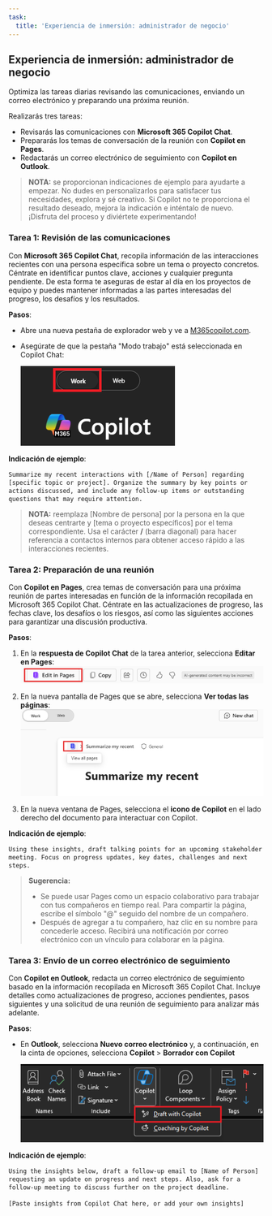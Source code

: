 ```yaml
---
task:
  title: 'Experiencia de inmersión: administrador de negocio'
---
```


## Experiencia de inmersión: administrador de negocio  

Optimiza las tareas diarias revisando las comunicaciones, enviando un correo electrónico y preparando una próxima reunión.  

Realizarás tres tareas:  

- Revisarás las comunicaciones con **Microsoft 365 Copilot Chat**.  
- Prepararás los temas de conversación de la reunión con **Copilot en Pages**.
- Redactarás un correo electrónico de seguimiento con **Copilot en Outlook**.  

> **NOTA:** se proporcionan indicaciones de ejemplo para ayudarte a empezar. No dudes en personalizarlos para satisfacer tus necesidades, explora y sé creativo. Si Copilot no te proporciona el resultado deseado, mejora la indicación e inténtalo de nuevo. ¡Disfruta del proceso y diviértete experimentando!  

### Tarea 1: Revisión de las comunicaciones  

Con **Microsoft 365 Copilot Chat**, recopila información de las interacciones recientes con una persona específica sobre un tema o proyecto concretos. Céntrate en identificar puntos clave, acciones y cualquier pregunta pendiente. De esta forma te aseguras de estar al día en los proyectos de equipo y puedes mantener informadas a las partes interesadas del progreso, los desafíos y los resultados.  

**Pasos**:

- Abre una nueva pestaña de explorador web y ve a [M365copilot.com](https://m365copilot.com/).
- Asegúrate de que la pestaña "Modo trabajo" está seleccionada en Copilot Chat:

    ![Captura de pantalla que muestra la pestaña Modo trabajo.](../Prompts/Media/work-mode.png)

**Indicación de ejemplo**:

```text
Summarize my recent interactions with [/Name of Person] regarding [specific topic or project]. Organize the summary by key points or actions discussed, and include any follow-up items or outstanding questions that may require attention.
```

> **NOTA:** reemplaza [Nombre de persona] por la persona en la que deseas centrarte y [tema o proyecto específicos] por el tema correspondiente. Usa el carácter **/** (barra diagonal) para hacer referencia a contactos internos para obtener acceso rápido a las interacciones recientes.

### Tarea 2: Preparación de una reunión  

Con **Copilot en Pages**, crea temas de conversación para una próxima reunión de partes interesadas en función de la información recopilada en Microsoft 365 Copilot Chat. Céntrate en las actualizaciones de progreso, las fechas clave, los desafíos o los riesgos, así como las siguientes acciones para garantizar una discusión productiva.

**Pasos**:

1. En la **respuesta de Copilot Chat** de la tarea anterior, selecciona **Editar en Pages**:  
   ![Captura de pantalla que muestra Copilot en Pages.](../Prompts/Media/edit_in_pages.png)

2. En la nueva pantalla de Pages que se abre, selecciona **Ver todas las páginas**:  
   ![Captura de pantalla que muestra Copilot en Pages.](../Prompts/Media/view-all-pages.png)

3. En la nueva ventana de Pages, selecciona el **icono de Copilot** en el lado derecho del documento para interactuar con Copilot.

**Indicación de ejemplo**:

```text
Using these insights, draft talking points for an upcoming stakeholder meeting. Focus on progress updates, key dates, challenges and next steps. 
```

> **Sugerencia:**  
> - Se puede usar Pages como un espacio colaborativo para trabajar con tus compañeros en tiempo real. Para compartir la página, escribe el símbolo "@" seguido del nombre de un compañero.
> - Después de agregar a tu compañero, haz clic en su nombre para concederle acceso. Recibirá una notificación por correo electrónico con un vínculo para colaborar en la página.  

### Tarea 3: Envío de un correo electrónico de seguimiento  

Con **Copilot en Outlook**, redacta un correo electrónico de seguimiento basado en la información recopilada en Microsoft 365 Copilot Chat. Incluye detalles como actualizaciones de progreso, acciones pendientes, pasos siguientes y una solicitud de una reunión de seguimiento para analizar más adelante.

**Pasos**:

- En **Outlook**, selecciona **Nuevo correo electrónico** y, a continuación, en la cinta de opciones, selecciona **Copilot** > **Borrador con Copilot**

    ![Captura de pantalla que muestra Copilot en Outlook.](../Prompts/Media/copilot-outlook-desktop.png)

**Indicación de ejemplo**:

```text
Using the insights below, draft a follow-up email to [Name of Person] requesting an update on progress and next steps. Also, ask for a follow-up meeting to discuss further on the project deadline. 

[Paste insights from Copilot Chat here, or add your own insights]
```
